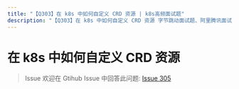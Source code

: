 ```yaml
---
title: "【Q303】在 k8s 中如何自定义 CRD 资源 | k8s高频面试题"
description: "【Q303】在 k8s 中如何自定义 CRD 资源 字节跳动面试题、阿里腾讯面试题、美团小米面试题。"
---
```


# 在 k8s 中如何自定义 CRD 资源

> Issue
> 欢迎在 Gtihub Issue 中回答此问题: [Issue 305](https://github.com/shfshanyue/Daily-Question/issues/305)
